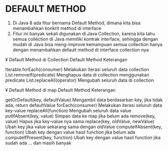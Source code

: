 # DEFAULT METHOD

1. Di Java 8 ada fitur bernama Default Method, dimana kita bisa menambahkan konkrit method di interface
2. Fitur ini banyak sekali digunakan di Java Collection, karena kita tahu semua collection di Java memiliki kontrak interface, sehingga dengan mudah di Java bisa meng-improve kemampuan semua collection hanya dengan menambahkan default method di interface collection nya


¥ Default Method di Collection
Default Method                              Keterangan

Iterable.forEach(consumer)                  Melakukan iterasi seluruh data collection
List.removeIf(predicate)                    Menghapus data di collection menggunakan predicate
List.replaceAll(operator)                   Mengubah seluruh data di collection

¥ Default Method di map
Default Method                              Keterangan

getOrDefault(key, defaultValue)             Mengambil data berdasarkan key, jika tidak ada, return defaultValue
forEach(consumer)                           Melakukan iterasi seluruh data key-value
replaceAll(function)                        Mengubah seluruh data value
putIfAbsent(key, value)                     Simpan data ke map jika belum ada
remove(key, value)                          Hapus jika key-value nya sama
replace(key, oldValue, newValue)            Ubah key jika value sekarang sama dengan oldValue
computeIfAbsent(key, function)              Ubah key dengan value hasil function jika belum ada
computeIfPresent(key, function)             Ubah key dengan value hasil function jika sudah ada
… dan masih banyak 
 


